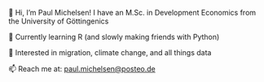 👋 Hi, I’m Paul Michelsen! I have an M.Sc. in Development Economics from the University of Göttingenics

🌱 Currently learning R (and slowly making friends with Python)  

👀 Interested in migration, climate change, and all things data

📫 Reach me at: [paul.michelsen@posteo.de](paul.michelsen@posteo.de)


